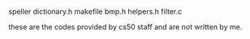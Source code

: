 speller
dictionary.h
makefile
bmp.h
helpers.h
filter.c

these are the codes provided by cs50 staff and are not written by me.
